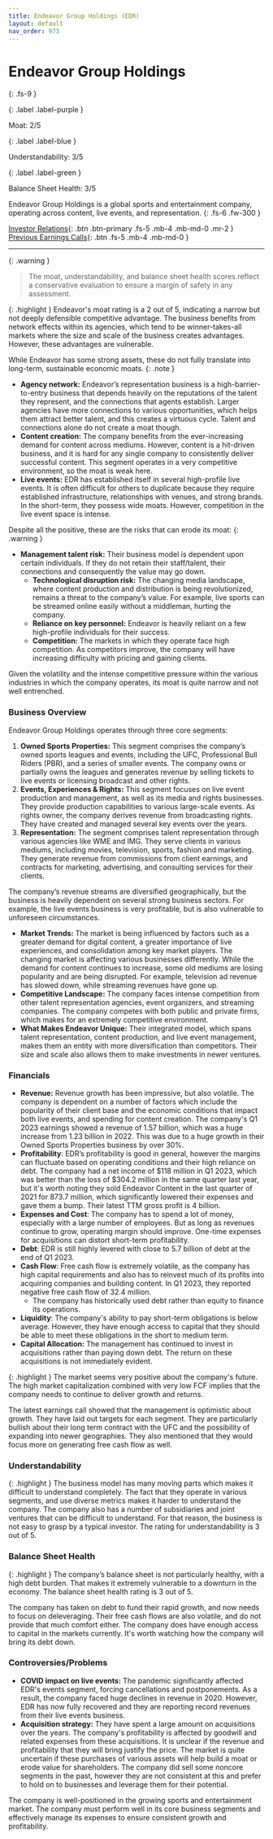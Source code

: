 ```yaml
---
title: Endeavor Group Holdings (EDR)
layout: default
nav_order: 973
---
```


# Endeavor Group Holdings
{: .fs-9 }

{: .label .label-purple }

Moat: 2/5

{: .label .label-blue }

Understandability: 3/5

{: .label .label-green }

Balance Sheet Health: 3/5

Endeavor Group Holdings is a global sports and entertainment company, operating across content, live events, and representation.
{: .fs-6 .fw-300 }

[Investor Relations](https://www.google.com/search?q=EDR+investor+relations){: .btn .btn-primary .fs-5 .mb-4 .mb-md-0 .mr-2 }
[Previous Earnings Calls](https://discountingcashflows.com/company/EDR/transcripts/){: .btn .fs-5 .mb-4 .mb-md-0 }

---

{: .warning }
>The moat, understandability, and balance sheet health scores reflect a conservative evaluation to ensure a margin of safety in any assessment.



{: .highlight }
Endeavor's moat rating is a 2 out of 5, indicating a narrow but not deeply defensible competitive advantage. The business benefits from network effects within its agencies, which tend to be winner-takes-all markets where the size and scale of the business creates advantages. However, these advantages are vulnerable.

While Endeavor has some strong assets, these do not fully translate into long-term, sustainable economic moats.
{: .note }
*   **Agency network:** Endeavor’s representation business is a high-barrier-to-entry business that depends heavily on the reputations of the talent they represent, and the connections that agents establish. Larger agencies have more connections to various opportunities, which helps them attract better talent, and this creates a virtuous cycle. Talent and connections alone do not create a moat though.
*   **Content creation:** The company benefits from the ever-increasing demand for content across mediums. However, content is a hit-driven business, and it is hard for any single company to consistently deliver successful content. This segment operates in a very competitive environment, so the moat is weak here.
*  **Live events:** EDR has established itself in several high-profile live events. It is often difficult for others to duplicate because they require established infrastructure, relationships with venues, and strong brands. In the short-term, they possess wide moats. However, competition in the live event space is intense.

Despite all the positive, these are the risks that can erode its moat:
{: .warning }
*   **Management talent risk:** Their business model is dependent upon certain individuals. If they do not retain their staff/talent, their connections and consequently the value may go down.
    *   **Technological disruption risk:** The changing media landscape, where content production and distribution is being revolutionized, remains a threat to the company’s value. For example, live sports can be streamed online easily without a middleman, hurting the company.
    *   **Reliance on key personnel:** Endeavor is heavily reliant on a few high-profile individuals for their success.
    *   **Competition:** The markets in which they operate face high competition. As competitors improve, the company will have increasing difficulty with pricing and gaining clients.

Given the volatility and the intense competitive pressure within the various industries in which the company operates, its moat is quite narrow and not well entrenched.

### Business Overview

Endeavor Group Holdings operates through three core segments:

1.  **Owned Sports Properties:** This segment comprises the company’s owned sports leagues and events, including the UFC, Professional Bull Riders (PBR), and a series of smaller events. The company owns or partially owns the leagues and generates revenue by selling tickets to live events or licensing broadcast and other rights.
2.  **Events, Experiences & Rights:** This segment focuses on live event production and management, as well as its media and rights businesses. They provide production capabilities to various large-scale events. As rights owner, the company derives revenue from broadcasting rights. They have created and managed several key events over the years.
3.  **Representation:** The segment comprises talent representation through various agencies like WME and IMG. They serve clients in various mediums, including movies, television, sports, fashion and marketing. They generate revenue from commissions from client earnings, and contracts for marketing, advertising, and consulting services for their clients.

The company’s revenue streams are diversified geographically, but the business is heavily dependent on several strong business sectors. For example, the live events business is very profitable, but is also vulnerable to unforeseen circumstances.

*   **Market Trends:** The market is being influenced by factors such as a greater demand for digital content, a greater importance of live experiences, and consolidation among key market players. The changing market is affecting various businesses differently. While the demand for content continues to increase, some old mediums are losing popularity and are being disrupted. For example, television ad revenue has slowed down, while streaming revenues have gone up.
*   **Competitive Landscape:** The company faces intense competition from other talent representation agencies, event organizers, and streaming companies. The company competes with both public and private firms, which makes for an extremely competitive environment.
*   **What Makes Endeavor Unique:** Their integrated model, which spans talent representation, content production, and live event management, makes them an entity with more diversification than competitors. Their size and scale also allows them to make investments in newer ventures.

### Financials

*   **Revenue:** Revenue growth has been impressive, but also volatile. The company is dependent on a number of factors which include the popularity of their client base and the economic conditions that impact both live events, and spending for content creation. The company's Q1 2023 earnings showed a revenue of 1.57 billion, which was a huge increase from 1.23 billion in 2022. This was due to a huge growth in their Owned Sports Properties business by over 30%.
*   **Profitability**: EDR’s profitability is good in general, however the margins can fluctuate based on operating conditions and their high reliance on debt. The company had a net income of $118 million in Q1 2023, which was better than the loss of $304.2 million in the same quarter last year, but it's worth noting they sold Endeavor Content in the last quarter of 2021 for 873.7 million, which significantly lowered their expenses and gave them a bump. Their latest TTM gross profit is 4 billion.
*   **Expenses and Cost**: The company has to spend a lot of money, especially with a large number of employees. But as long as revenues continue to grow, operating margin should improve. One-time expenses for acquisitions can distort short-term profitability.
*   **Debt**: EDR is still highly levered with close to 5.7 billion of debt at the end of Q1 2023.
*   **Cash Flow**: Free cash flow is extremely volatile, as the company has high capital requirements and also has to reinvest much of its profits into acquiring companies and building content. In Q1 2023, they reported negative free cash flow of 32.4 million.
    *   The company has historically used debt rather than equity to finance its operations.
*   **Liquidity**: The company's ability to pay short-term obligations is below average. However, they have enough access to capital that they should be able to meet these obligations in the short to medium term.
*   **Capital Allocation:** The management has continued to invest in acquisitions rather than paying down debt. The return on these acquisitions is not immediately evident.

{: .highlight }
The market seems very positive about the company's future. The high market capitalization combined with very low FCF implies that the company needs to continue to deliver growth and returns.

The latest earnings call showed that the management is optimistic about growth. They have laid out targets for each segment. They are particularly bullish about their long term contract with the UFC and the possibility of expanding into newer geographies. They also mentioned that they would focus more on generating free cash flow as well.

### Understandability

{: .highlight }
The business model has many moving parts which makes it difficult to understand completely. The fact that they operate in various segments, and use diverse metrics makes it harder to understand the company. The company also has a number of subsidiaries and joint ventures that can be difficult to understand. For that reason, the business is not easy to grasp by a typical investor. The rating for understandability is 3 out of 5.

### Balance Sheet Health

{: .highlight }
The company’s balance sheet is not particularly healthy, with a high debt burden. That makes it extremely vulnerable to a downturn in the economy. The balance sheet health rating is 3 out of 5.

The company has taken on debt to fund their rapid growth, and now needs to focus on deleveraging. Their free cash flows are also volatile, and do not provide that much comfort either. The company does have enough access to capital in the markets currently. It's worth watching how the company will bring its debt down.

### Controversies/Problems

*  **COVID impact on live events:** The pandemic significantly affected EDR's events segment, forcing cancellations and postponements. As a result, the company faced huge declines in revenue in 2020. However, EDR has now fully recovered and they are reporting record revenues from their live events business.
*  **Acquisition strategy:**  They have spent a large amount on acquisitions over the years. The company's profitability is affected by goodwill and related expenses from these acquisitions. It is unclear if the revenue and profitability that they will bring justify the price. The market is quite uncertain if these purchases of various assets will help build a moat or erode value for shareholders. The company did sell some noncore segments in the past, however they are not consistent at this and prefer to hold on to businesses and leverage them for their potential.

The company is well-positioned in the growing sports and entertainment market. The company must perform well in its core business segments and effectively manage its expenses to ensure consistent growth and profitability.
